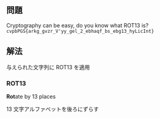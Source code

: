 ## 問題

Cryptography can be easy, do you know what ROT13 is? `cvpbPGS{arkg_gvzr_V'yy_gel_2_ebhaqf_bs_ebg13_hyLicInt}`

## 解法

与えられた文字列に ROT13 を適用

### ROT13

**Rot**ate by 13 places

13 文字アルファベットを後ろにずらす
